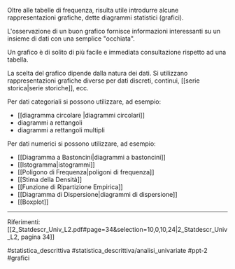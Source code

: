 Oltre alle tabelle di frequenza, risulta utile introdurre alcune rappresentazioni grafiche, dette diagrammi statistici (grafici). 

L'osservazione di un buon grafico fornisce informazioni interessanti su un insieme di dati con una semplice "occhiata". 

Un grafico è di solito di più facile e immediata consultazione rispetto ad una tabella. 

La scelta del grafico dipende dalla natura dei dati. Si utilizzano rappresentazioni grafiche diverse per dati discreti, continui, [[serie storica|serie storiche]], ecc.

Per dati categoriali si possono utilizzare, ad esempio:
* [[diagramma circolare |diagrammi circolari]] 
* diagrammi a rettangoli
* diagrammi a rettangoli multipli 

Per dati numerici si possono utilizzare, ad esempio: 
* [[Diagramma a Bastoncini|diagrammi a bastoncini]]
* [[Istogramma|istogrammi]]
* [[Poligono di Frequenza|poligoni di frequenza]]
* [[Stima della Densità]]
* [[Funzione di Ripartizione Empirica]]
* [[Diagramma di Dispersione|diagrammi di dispersione]]
* [[Boxplot]]

***
Riferimenti:
[[2_Statdescr_Univ_L2.pdf#page=34&selection=10,0,10,24|2_Statdescr_Univ_L2, pagina 34]]

#statistica_descrittiva 
#statistica_descrittiva/analisi_univariate
#ppt-2 
#grafici